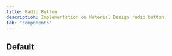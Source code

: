 ```yaml
---
title: Radio Button
description: Implementation on Material Design radio button.
tab: "components"
---
```


## Default

<code-preview group="default"></code-preview>
